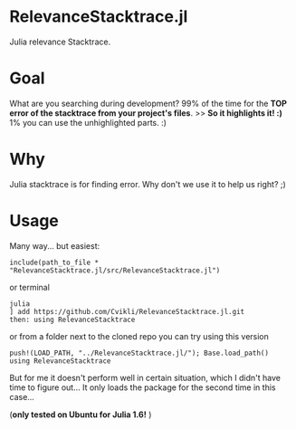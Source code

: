 # RelevanceStacktrace.jl
Julia relevance Stacktrace. 

# Goal
What are you searching during development?
99% of the time for the **TOP error of the stacktrace from your project's files**. >> **So it highlights it! :)**
1% you can use the unhighlighted parts. :)

# Why
Julia stacktrace is for finding error. Why don't we use it to help us right? ;) 

# Usage
Many way... but easiest:

`include(path_to_file * "RelevanceStacktrace.jl/src/RelevanceStacktrace.jl")`

or terminal

```
julia
] add https://github.com/Cvikli/RelevanceStacktrace.jl.git
then: using RelevanceStacktrace
```

or from a folder next to the cloned repo you can try using this version

```
push!(LOAD_PATH, "../RelevanceStacktrace.jl/"); Base.load_path()
using RelevanceStacktrace
```

But for me it doesn't perform well in certain situation, which I didn't have time to figure out... It only loads the package for the second time in this case...

(**only tested on Ubuntu for Julia 1.6!** )